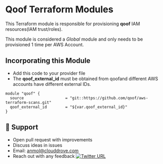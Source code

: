 # Qoof Terraform Modules

This Terraform module is responsible for provisioning **qoof** IAM resources(IAM trust/roles).

This module is considered a *Global* module and only needs to be provisioned 1 time per AWS Account.

## Incorporating this Module
* Add this code to your provider file
* The **qoof_external_id** must be obtained from qoofand different AWS accounts have different external IDs.

```
module "qoof" {
  source                  = "git::https://github.com/qoof/aws-terraform-scans.git"
  qoof_external_id        = "${var.qoof_external_id}"
}
```
## 👬 Support
- Open pull request with improvements
- Discuss ideas in issues
- Email: anmol@clouddrove.com
- Reach out with any feedback [![Twitter URL](https://img.shields.io/twitter/url/https/twitter.com/anmol_nagpal.svg?style=social&label=Follow%20%40anmol_nagpal)](https://twitter.com/anmol_nagpal)
